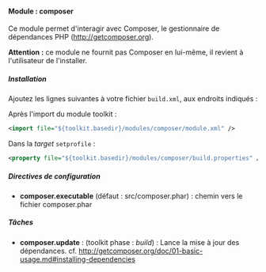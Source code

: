 #### Module : composer

Ce module permet d'interagir avec Composer, le gestionnaire de dépendances PHP (http://getcomposer.org).

**Attention :** ce module ne fournit pas Composer en lui-même, il revient à l'utilisateur de l'installer.

##### Installation

Ajoutez les lignes suivantes à votre fichier ```build.xml```, aux endroits indiqués :

Après l'import du module toolkit :
 ```xml
 <import file="${toolkit.basedir}/modules/composer/module.xml" />
 ```

Dans la *target* ```setprofile``` :
```xml
<property file="${toolkit.basedir}/modules/composer/build.properties" />
```

##### Directives de configuration

* **composer.executable** (défaut : src/composer.phar) : chemin vers le fichier composer.phar

##### Tâches

* **composer.update** : (toolkit phase : *build*) : Lance la mise à jour des dépendances. cf. http://getcomposer.org/doc/01-basic-usage.md#installing-dependencies

